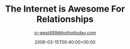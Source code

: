 ---
title: 'The Internet is Awesome For Relationships'
posts: 1
hash: 't478'
author: 'vi-west499@hothottoday.com'
date: 2006-03-15T00:40:00+00:00
sources:
  - http://forums.tokipona.org/viewtopic.php%3Ft=478.html
---